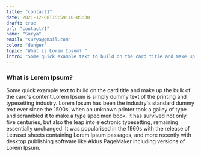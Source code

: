 ```yaml
---
title: "contact1"
date: 2021-12-08T15:59:10+05:30
draft: true
url: "contact/1"
name: "Surya"
email: "surya@gmail.com"
color: "danger"
topic: "What is Lorem Ipsum? "
intro: "Some quick example text to build on the card title and make up the bulk of the card's content.Lorem Ipsum is simply dummy text of the printing and typesetting industry. Lorem Ipsum has been the industry's standard dummy text ever since the 1500s, when an unknown ... "
---
```

### What is Lorem Ipsum?

Some quick example text to build on the card title and make up the bulk of the card's content.Lorem Ipsum is simply dummy text of the printing and typesetting industry. Lorem Ipsum has been the industry's standard dummy text ever since the 1500s, when an unknown printer took a galley of type and scrambled it to make a type specimen book. It has survived not only five centuries, but also the leap into electronic typesetting, remaining essentially unchanged. It was popularised in the 1960s with the release of Letraset sheets containing Lorem Ipsum passages, and more recently with desktop publishing software like Aldus PageMaker including versions of Lorem Ipsum.